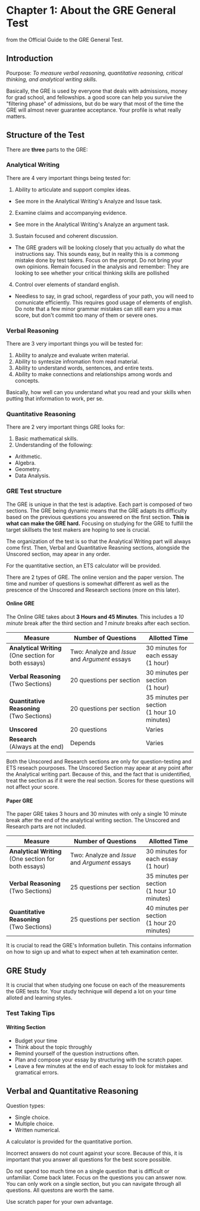 Chapter 1: About the GRE General Test
======================================

from the Official Guide to the GRE General Test.


Introduction
------------

Pourpose: _To measure verbal reasoning, quantitative reasoning, critical thinking, and analytical writing skills._

Basically, the GRE is used by everyone that deals with admissions, money for grad school, and fellowships. a good score can help you survive the "filtering phase" of admissions, but do be wary that most of the time the GRE will almost never guarantee acceptance. Your profile is what really matters.

Structure of the Test
----------------------

There are **three** parts to the GRE:

### Analytical Writing

There are 4 very important things being tested for:

1. Ability to articulate and support complex ideas.
  - See more in the Analytical Writing's Analyze and Issue task.

2. Examine claims and accompanying evidence.
  - See more in the Analytical Writing's Analyze an argument task.

3. Sustain focused and coherent discussion.
  - The GRE graders will be looking closely that you actually do what the instructions say. This sounds easy, but in reality this is a commong mistake done by test takers. Focus on the prompt. Do not bring your own opinions. Remain focused in the analysis and remember: They are looking to see whether your critical thinking skills are pollished
4. Control over elements of standard english.
  - Needless to say, in grad school, regardless of your path, you will need to comunicate efficiently. This requires good usage of elements of english. Do note that a few minor grammar mistakes can still earn you a max score, but don't commit too many of them or severe ones.

### Verbal Reasoning

There are 3 very important things you will be tested for:

1. Ability to analyze and evaluate writen material.
2. Ability to syntesize infromation from read material.
3. Ability to understand words, sentences, and entire texts.
4. Ability to make connections and relationships among words and concepts.

Basically, how well can you understand what you read and your skills when putting that information to work, per se.

### Quantitative Reasoning

There are 2 very important things GRE looks for:

1. Basic mathematical skills.
2. Understanding of the following:

  - Arithmetic.
  - Algebra.
  - Geometry.
  - Data Analysis.


### GRE Test structure

The GRE is unique in that the test is adaptive. Each part is composed of two sections. The GRE being dynamic means that the GRE adapts its difficulty based on the previous questions you answered on the first section. **This is what can make the GRE hard.** Focusing on studying for the GRE to fulfill the target skillsets the test makers are hoping to see is crucial.

The organization of the test is so that the Analytical Writing part will always come first. Then, Verbal and Quantitative Reasning sections, alongside the Unscored section, may apear in any order.

For the quantitative section, an ETS calculator will be provided.

There are 2 types of GRE. The online version and the paper version. The time and number of questions is somewhat different as well as the prescence of the Unscored and Research sections (more on this later).

#### Online GRE

The Online GRE takes about **3 Hours and 45 Minutes**. This includes a _10 minute_ break after the third section and _1 minute_ breaks after each section.

| Measure | Number of Questions | Allotted Time |
| ------- | ------------------- | ------------- |
| **Analytical Writing** </br> (One section for both essays)| Two: Analyze and _Issue_ and _Argument_ essays| 30 minutes for each essay</br>(1 hour)|
| **Verbal Reasoning** </br> (Two Sections) | 20 questions per section | 30 minutes per section </br> (1 hour) |
| **Quantitative Reasoning** </br> (Two Sections) | 20 questions per section | 35 minutes per section </br> (1 hour 10 minutes) |
| **Unscored** | 20 questions | Varies |
| **Research** </br> (Always at the end) | Depends | Varies |

Both the Unscored and Research sections are only for question-testing and ETS reseach pourposes. The Unscored Section may apear at any point after the Analytical writing part. Because of this, and the fact that is unidentified, treat the section as if it were the real section. Scores for these questions will not affect your score.

#### Paper GRE

The paper GRE takes 3 hours and 30 minutes with only a single 10 minute break after the end of the analytical writing section. The Unscored and Research parts are not included.

| Measure | Number of Questions | Allotted Time |
| ------- | ------------------- | ------------- |
| **Analytical Writing** </br> (One section for both essays)| Two: Analyze and _Issue_ and _Argument_ essays| 30 minutes for each essay</br>(1 hour)|
| **Verbal Reasoning** </br> (Two Sections) | 25 questions per section | 35 minutes per section </br> (1 hour 10 minutes) |
| **Quantitative Reasoning** </br> (Two Sections) | 25 questions per section | 40 minutes per section </br> (1 hour 20 minutes) |


It is crucial to read the GRE's Information bulletin. This contains information on how to sign up and what to expect when at teh examination center.


GRE Study
---------

It is crucial that when studying one focuse on each of the measurements the GRE tests for. Your study technique will depend a lot on your time alloted and learning styles.

### Test Taking Tips

#### Writing Section

* Budget your time
* Think about the topic throughly
* Remind yourself of the question instructions often.
* Plan and compose your essay by structuring with the scratch paper.
* Leave a few minutes at the end of each essay to look for mistakes and gramatical errors.

## Verbal and Quantitative Reasoning

Question types:

* Single choice.
* Multiple choice.
* Written numerical.

A calculator is provided for the quantitative portion.

Incorrect answers do not count against your score. Because of this, it is important that you answer all questions for the best score possible. 

Do not spend too much time on a single question that is difficult or unfamiliar. Come back later. Focus on the questions you can answer now. You can only work on a single section, but you can navigate through all questions. All questons are worth the same.

Use scratch paper for your own advantage.